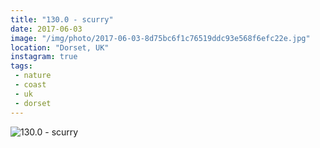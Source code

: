 ```yaml
---
title: "130.0 - scurry"
date: 2017-06-03
image: "/img/photo/2017-06-03-8d75bc6f1c76519ddc93e568f6efc22e.jpg"
location: "Dorset, UK"
instagram: true
tags:
 - nature
 - coast
 - uk
 - dorset
---
```


![130.0 - scurry](/img/photo/2017-06-03-8d75bc6f1c76519ddc93e568f6efc22e.jpg)

